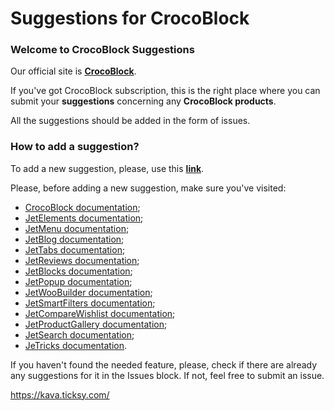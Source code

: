 # Suggestions for CrocoBlock

<h3>Welcome to CrocoBlock Suggestions</h3>

Our official site is <strong><a href="https://crocoblock.com/" rel="nofollow">CrocoBlock</a></strong>.

If you've got CrocoBlock subscription, this is the right place where you can submit your <strong>suggestions</strong> concerning any <strong>CrocoBlock products</strong>. 

All the suggestions should be added in the form of issues.

<h3>How to add a suggestion?</h3>

To add a new suggestion, please, use this <strong><a href="https://github.com/CrocoBlock/suggestions/issues " rel="nofollow">link</a></strong>.

Please, before adding a new suggestion, make sure you've visited:
<ul>
<li><a href="https://documentation.crocoblock.com/" rel="nofollow">CrocoBlock documentation</a>;</li>
<li><a href="http://documentation.zemez.io/wordpress/index.php?project=jetelements" rel="nofollow">JetElements documentation</a>;</li>
<li><a href="http://documentation.zemez.io/wordpress/index.php?project=jetmenu" rel="nofollow">JetMenu documentation</a>;</li>
<li><a href="http://documentation.zemez.io/wordpress/index.php?project=jetblog" rel="nofollow">JetBlog documentation</a>;</li>
<li><a href="http://documentation.zemez.io/wordpress/index.php?project=jettabs" rel="nofollow">JetTabs documentation</a>;</li>
<li><a href="http://documentation.zemez.io/wordpress/index.php?project=jetreviews" rel="nofollow">JetReviews documentation</a>;</li>
<li><a href="http://documentation.zemez.io/wordpress/index.php?project=jetblocks" rel="nofollow">JetBlocks documentation</a>;</li>
<li><a href="http://documentation.zemez.io/wordpress/index.php?project=jetpopup" rel="nofollow">JetPopup documentation</a>;</li>
<li><a href="http://documentation.zemez.io/wordpress/index.php?project=jetwoobuilder" rel="nofollow">JetWooBuilder documentation</a>;</li>
<li><a href="http://documentation.zemez.io/wordpress/index.php?project=jetsmartfilters" rel="nofollow">JetSmartFilters documentation</a>;</li>
<li><a href="http://documentation.zemez.io/wordpress/index.php?project=jetcomparewishlist" rel="nofollow">JetCompareWishlist documentation</a>;</li>
<li><a href="http://documentation.zemez.io/wordpress/index.php?project=jetcomparewishlist" rel="nofollow">JetProductGallery documentation</a>;</li>
<li><a href="http://documentation.zemez.io/wordpress/index.php?project=jetsearch" rel="nofollow">JetSearch documentation</a>;</li>
<li><a href="http://documentation.zemez.io/wordpress/index.php?project=jettricks" rel="nofollow">JeTricks documentation</a>.</li>
</ul>
<p>If you haven't found the needed feature, please, check if there are already any suggestions for it in the Issues block. If not, feel free to submit an issue. </p>

https://kava.ticksy.com/



